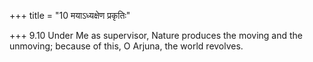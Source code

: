 +++
title = "10 मयाऽध्यक्षेण प्रकृतिः"

+++
9.10 Under Me as supervisor, Nature produces the moving and the
unmoving; because of this, O Arjuna, the world revolves.

